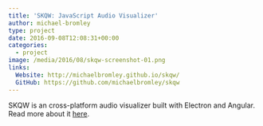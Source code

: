 ```yaml
---
title: 'SKQW: JavaScript Audio Visualizer'
author: michael-bromley
type: project
date: 2016-09-08T12:08:31+00:00
categories:
  - project
image: /media/2016/08/skqw-screenshot-01.png
links: 
  Website: http://michaelbromley.github.io/skqw/
  GitHub: https://github.com/michaelbromley/skqw
---
```

SKQW is an cross-platform audio visualizer built with Electron and Angular. Read more about it [here](https://www.michaelbromley.co.uk/blog/541/an-early-look-at-skqw-javascript-audio-visualizer).
